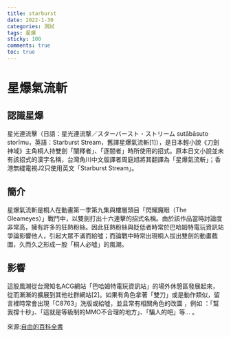 ```yaml
---
title: starburst
date: 2022-1-30
categories: 測試
tags: 星爆
sticky: 100
comments: true
toc: true
---
```


# 星爆氣流斬

## 認識星爆
星光連流擊（日語：星光連流撃／スターバースト・ストリーム sutābāsuto storīmu，英語：Starburst Stream，舊譯星爆氣流斬[1]），是日本輕小說《刀劍神域》主角桐人持雙劍「闡釋者」、「逐闇者」時所使用的招式。原本日文小說並未有該招式的漢字名稱，台灣角川中文版譯者周庭旭將其翻譯為「星爆氣流斬」；香港無綫電視J2只使用英文「Starburst Stream」。

## 簡介
星爆氣流斬是桐人在動畫第一季第九集與樓層頭目「閃耀魔眼（The Gleameyes）」戰鬥中，以雙劍打出十六連擊的招式名稱。由於該作品當時討論度非常高，擁有許多的狂熱粉絲。因此狂熱粉絲與貶低者時常於巴哈姆特電玩資訊站爭論影響他人，引起大眾不滿而給噓；而論戰中時常出現桐人拔出雙劍的動畫截圖，久而久之形成一股「桐人必噓」的風潮。

## 影響
這股風潮從台灣知名ACG網站「巴哈姆特電玩資訊站」的場外休憩區發展起來，從而漸漸的擴展到其他社群網站[2]。如果有角色拿著「雙刀」或是動作類似，留言裡時常會出現「C8763」洗版或給噓，並且常有相關角色的改圖 ，例如 ：「幫我撐十秒」、「這就是等級制的MMO不合理的地方」、「騙人的吧」等... 。

來源:[自由的百科全書](https://zh.wikipedia.org/wiki/%E6%98%9F%E5%85%89%E9%80%A3%E6%B5%81%E6%93%8A)